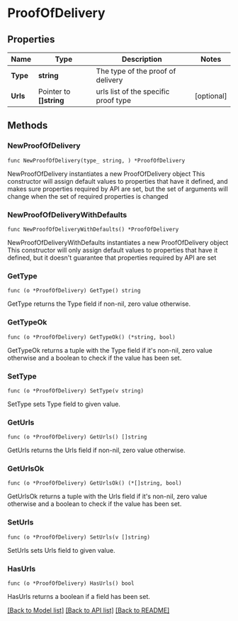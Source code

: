 # ProofOfDelivery

## Properties

Name | Type | Description | Notes
------------ | ------------- | ------------- | -------------
**Type** | **string** | The type of the proof of delivery | 
**Urls** | Pointer to **[]string** | urls list of the specific proof type | [optional] 

## Methods

### NewProofOfDelivery

`func NewProofOfDelivery(type_ string, ) *ProofOfDelivery`

NewProofOfDelivery instantiates a new ProofOfDelivery object
This constructor will assign default values to properties that have it defined,
and makes sure properties required by API are set, but the set of arguments
will change when the set of required properties is changed

### NewProofOfDeliveryWithDefaults

`func NewProofOfDeliveryWithDefaults() *ProofOfDelivery`

NewProofOfDeliveryWithDefaults instantiates a new ProofOfDelivery object
This constructor will only assign default values to properties that have it defined,
but it doesn't guarantee that properties required by API are set

### GetType

`func (o *ProofOfDelivery) GetType() string`

GetType returns the Type field if non-nil, zero value otherwise.

### GetTypeOk

`func (o *ProofOfDelivery) GetTypeOk() (*string, bool)`

GetTypeOk returns a tuple with the Type field if it's non-nil, zero value otherwise
and a boolean to check if the value has been set.

### SetType

`func (o *ProofOfDelivery) SetType(v string)`

SetType sets Type field to given value.


### GetUrls

`func (o *ProofOfDelivery) GetUrls() []string`

GetUrls returns the Urls field if non-nil, zero value otherwise.

### GetUrlsOk

`func (o *ProofOfDelivery) GetUrlsOk() (*[]string, bool)`

GetUrlsOk returns a tuple with the Urls field if it's non-nil, zero value otherwise
and a boolean to check if the value has been set.

### SetUrls

`func (o *ProofOfDelivery) SetUrls(v []string)`

SetUrls sets Urls field to given value.

### HasUrls

`func (o *ProofOfDelivery) HasUrls() bool`

HasUrls returns a boolean if a field has been set.


[[Back to Model list]](../README.md#documentation-for-models) [[Back to API list]](../README.md#documentation-for-api-endpoints) [[Back to README]](../README.md)


